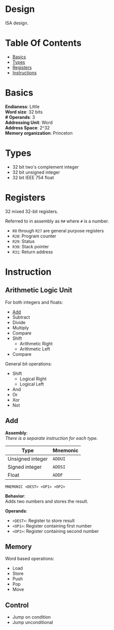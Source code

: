 # Design
ISA design.

# Table Of Contents
- [Basics](#basics)
- [Types](#types)
- [Registers](#registers)
- [Instructions](#instructions)

# Basics
**Endianess**: Little  
**Word size**: 32 bits  
**# Operands**: 3  
**Addressing Unit**: Word  
**Address Space**: 2^32  
**Memory organization**: Princeton

# Types

- 32 bit two's complement integer
- 32 bit unsigned integer
- 32 bit IEEE 754 float

# Registers
32 mixed 32-bit registers.

Referred to in assembly as `R#` where `#` is a number.  

- `R0` through `R27` are general purpose registers
- `R28`: Program counter
- `R29`: Status
- `R30`: Stack pointer
- `R31`: Return address

# Instruction
## Arithmetic Logic Unit
For both integers and floats:

- [Add](#add)
- Subtract
- Divide
- Multiply
- Compare
- Shift
  - Arithmetic Right
  - Arithmetic Left
- Compare

General bit operations:

- Shift
  - Logical Right
  - Logical Left
- And
- Or
- Xor
- Not

## Add
**Assembly**:  
*There is a separate instruction for each type.*

| Type              | Mnemonic |
| ----------------- | -------- |
| Unsigned integer  | `ADDUI`  |
| Signed integer    | `ADDSI`  |
| Float             | `ADDF`   |

`MNEMONIC <DEST> <OP1> <OP2>`

**Behavior**:  
Adds two numbers and stores the result.  

**Operands**:

- `<DEST>`: Register to store result
- `<OP1>`: Register containing first number
- `<OP2>`: Register containing second number

## Memory
Word based operations:

- Load
- Store
- Push
- Pop
- Move
  
## Control
- Jump on condition
- Jump unconditional
